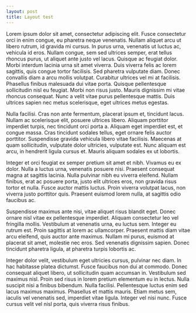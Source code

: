 ```yaml
---
layout: post
title: Layout test
---
```


Lorem ipsum dolor sit amet, consectetur adipiscing elit. Fusce consectetur orci in enim congue, eu pharetra neque venenatis. Nullam aliquet arcu ut libero rutrum, id gravida mi cursus. In purus urna, venenatis ut luctus ac, vehicula id eros. Nullam congue, sem sed ultrices semper, erat tellus rhoncus purus, ut aliquet ante justo vel lacus. Quisque ac feugiat dolor. Morbi interdum lacinia urna sit amet viverra. Duis viverra felis ac lorem sagittis, quis congue tortor facilisis. Sed pharetra vulputate diam. Donec convallis diam a arcu mollis volutpat. Curabitur ultrices vel mi at facilisis. Phasellus finibus malesuada dui vitae porta. Quisque pellentesque sollicitudin nisl eu feugiat. Morbi non risus justo. Mauris dignissim mi vitae rhoncus consequat. Nunc a velit vitae purus pellentesque mattis. Duis ultrices sapien nec metus scelerisque, eget ultrices metus egestas.

Nulla facilisi. Cras non ante fermentum, placerat ipsum et, tincidunt lacus. Nullam ac scelerisque elit, posuere ultrices libero. Aliquam porttitor imperdiet turpis, nec tincidunt orci porta a. Aliquam eget imperdiet est, et congue massa. Cras tincidunt sodales tellus, eget ornare felis auctor porttitor. Suspendisse gravida vehicula libero vitae facilisis. Maecenas at quam sollicitudin, vulputate dolor ultricies, vulputate est. Nunc aliquam est arcu, in hendrerit ligula cursus et. Mauris aliquam sodales ex ut lobortis.

Integer et orci feugiat ex semper pretium sit amet et nibh. Vivamus eu ex dolor. Nulla a luctus urna, venenatis posuere nisi. Praesent consequat magna at sagittis lacinia. Nulla pulvinar nibh eu viverra eleifend. Nullam finibus, erat ac posuere porta, justo elit ultrices eros, non gravida risus tortor et nulla. Fusce auctor mattis luctus. Proin viverra volutpat lacus, non viverra justo porttitor quis. Praesent euismod lorem nulla, at sagittis odio faucibus ac.

Suspendisse maximus ante nisi, vitae aliquet risus blandit eget. Donec ornare nisl vitae ex pellentesque imperdiet. Aliquam consectetur leo vel fringilla mollis. Vestibulum at venenatis urna, eu luctus sem. Integer eu rutrum est. Proin sagittis at lorem ac ullamcorper. Praesent mattis diam vitae arcu eleifend, quis auctor ante maximus. Nullam mi purus, euismod at placerat sit amet, molestie nec eros. Sed venenatis dignissim sapien. Donec tincidunt pharetra ligula, at pharetra turpis lobortis ac.

Integer dolor velit, vestibulum eget ultricies cursus, pulvinar nec diam. In hac habitasse platea dictumst. Fusce faucibus non dui at commodo. Donec consequat aliquet libero, ut sollicitudin quam accumsan in. Vestibulum sed maximus nisl. Proin sed risus in lorem pretium elementum eu in lectus. Nulla suscipit nisi a finibus bibendum. Nulla facilisi. Pellentesque luctus enim sed lacus maximus maximus. Phasellus et mattis mauris. Etiam metus sem, iaculis vel venenatis sed, imperdiet vitae ligula. Integer vel nisi nunc. Fusce cursus velit vel nisl porta, quis viverra risus finibus. 
